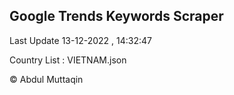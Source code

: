 

## Google Trends Keywords Scraper 
 
Last Update 13-12-2022 , 14:32:47

Country List :
VIETNAM.json



© Abdul Muttaqin 
